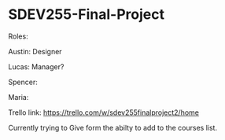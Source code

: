 # SDEV255-Final-Project

Roles: 

Austin: Designer

Lucas: Manager?

Spencer: 

Maria: 

Trello link: https://trello.com/w/sdev255finalproject2/home

Currently trying to Give form the abilty to add to the courses list.
